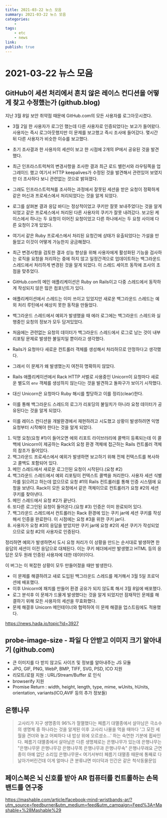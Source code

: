```yaml
---
title: 2021-03-22 뉴스 모음
summary: 2021-03-22 뉴스 모음
categories:
    - 
tags:
    - etc
    - news
link: 
publish: true
---
```


# 2021-03-22 뉴스 모음

## GitHub이 세션 처리에서 흔치 않은 레이스 컨디션을 어떻게 찾고 수정했는가 (github.blog)

지난 3월 8일 보안 취약점 때문에 GitHub.com의 모든 사용자를 로그아웃시켰다.

- 3월 2일 한 사용자가 로그인 했는데 다른 사용자로 인증되었다는 보고가 들어왔다. 사용자는 즉시 로그아웃했지만 이 문제를 보고했고 즉시 조사에 들어갔다. 몇시간 뒤 다른 사용자가 비슷한 이슈를 보고했다.
- 초기 조사결과 한 사용자의 세션이 보고 한 시점에 2개의 IP에서 공유된 것을 발견했다.
- 최근 인프라스트럭쳐의 변경사항을 조사한 결과 최근 로드 밸런서와 라우팅쪽을 업그레이드 했고 여기서 HTTP keepalives가 수정된 것을 발견해서 관련있어 보였지만 더 조사하다 보니 관련없는 것으로 밝혀졌다.
- 그래도 인프라스트럭쳐를 조사하는 과정에서 잘못된 세션을 받은 요청이 정확하게 같은 머신과 프로세스에서 처리되었다는 것을 알게 되었다.
- 로그를 살펴본 결과 응답 바디는 정상적이었고 쿠키만 잘못 보내주었다는 것을 알게 되었고 같은 프로세스에서 처리된 다른 사용자의 쿠키가 잘못 내려갔다. 보고된 케이스에서 하나는 두 요청이 이어진 요청이었고 다른 하나에서는 두 요청 사이에 다른 요청이 2개 있었다.
- 여기서 같은 Ruby 프로세스에서 처리된 요청간에 상태가 유출되었다는 가설을 만들었고 이것이 어떻게 가능한지 궁금해졌다.
- 최근 변경사항을 검토한 결과 성능 향상을 위해 사용자에게 활성화된 기능을 검사하는 로직을 요청을 처리하는 중에 하지 않고 일정간격으로 업데이트하는 백그라운드 스레드에서 처리하게 변경된 것을 알게 되었다. 이 스레드 세이프 동작에 조사의 초점을 맞추었다.

- GitHub.com의 메인 애플리케이션은 Ruby on Rails이고 다중 스레드에서 동작하게 작성되지 않은 많은 컴포넌트가 있다.
- 애플리케이션에서 스레드는 이미 쓰이고 있었지만 새로운 백그라운드 스레드는 예외 처리 루틴에서 예상치 못한 동작을 만들었다.
- 백그라운드 스레드에서 예외가 발생했을 때 에러 로그에는 백그라운드 스레드와 실행중인 요청의 정보가 모두 담겨있었다. 
- 처음에는 관련없는 요청의 데이터가 백그라운드 스레드에서 로그로 남는 것이 내부 리포팅 문제로 발생한 불일치일 뿐이라고 생각했다. 
- Rails가 요청마다 새로운 컨트롤러 객체를 생성해서 처리하므로 안정하다고 생각했다. 
- 그래서 이 문제가 왜 발생했는지 여전히 명확하지 않았다.

- Rails 애플리케이션에서 Rack HTTP 서벌로 사용중인 Unicorn이 요청마다 새로운 별도의 `env` 객체를 생성하지 않는다는 것을 발견하고 돌파구가 보이기 시작했다.
- 대신 Unicorn은 요청마다 Ruby 해시를 할당하고 이를 정리(clear)한다.
- 이를 통해 백그라운드 스레드의 로그가 리포딩의 불일치가 아니라 요청 데이터가 공유된다는 것을 알게 되었다.
- 이를 레이스 컨디션을 개발환경에서 재현하려고 시도했고 상황이 발생하려면 익명 요청부터 시작해야 한다는 것을 알게 되었다.

1. 익명 요청(요청 #1)이 들어오면 에외 리포트 라이브러리에 콜백이 등록되는데 이 콜백에 Unicorn이 제공하는 Rack의 요청 환경 객체에 접근하는 Rails 컨트롤러 객체의 참조가 들어있다.
2. 백그라운드 프로세스에서 예외가 발생하면 보고하기 위해 전체 컨택스트를 복사하고 콜백도 포함되어 있다.
3. 메인 스레드에서 새로운 로그인된 요청이 시작된다.(요청 #2)
4. 백그라운드 스레드에서 예외 리포팅이 컨텍스트 콜백을 처리한다. 사용자 세션 식별자를 읽으려고 하는데 없으므로 요청 #1의 Rails 컨트롤러를 통해 인증 시스템에 요청을 보낸다. Rack이 모든 요청에서 같은 객체이므로 컨트롤러가 요청 #2의 세션 쿠키를 찾아낸다.
5. 메인 스레드에서 요청 #2가 끝난다.
6. 또다른 로그인된 요청이 들어온다.(요청 #3) 인증은 이미 완료되어 있다.
7. 백그라운드 스레드에서 컨트롤러는 Rack 환경에 있는 쿠키 jar에 세션 쿠키를 작성해서 인증을 완료한다. 이 시점에는 요청 #3을 위한 쿠키 jar다.
8. 사용자가 요청 #3의 응답을 받았지만 쿠키 jar에 요청 #2의 세션 쿠키가 작성되었으므로 요청 #2의 사용자로 인증된다.

정리하면 예외가 발생하면서 도시 요청 처리가 이 상황을 만드는 순서대로 발생하면 한 응답의 세션이 이전 응답으로 대체된다. 이는 쿠키 헤더에서만 발생했고 HTML 등의 응답은 모두 원래 인증된 사용자에 대한 데이터이다.

이 버그는 이 복잡한 상황이 모두 만들어졌을 때만 발생한다.

- 이 문제를 해결하려고 새로 도입된 백그라운드 스레드를 제거해서 3월 5일 프로덕션에 배포했다. 
- 이후 Unicorn에 패치를 만들어 환경 공유가 되지 않도록 해서 3월 8일에 배포했다.
- 로그 분석후 이 문제가 드물게 발생했다는 것을 알게 되었지만 잠재적인 문제를 해결하기 위해 모든 사용자의 세션을 무효화했다.
- 문제 해결후 Unicorn 메인테이너와 협력하여 이 문제 해결을 업스트림에도 적용했다.

<https://news.hada.io/topic?id=3927>

## probe-image-size - 파일 다 안받고 이미지 크기 알아내기 (github.com)

- 큰 이미지를 다 받지 않고도 사이즈 및 정보를 알아내주는 JS 모듈
- JPG, GIF, PNG, WebP, BMP, TIFF, SVG, PSD, ICO 지원
- 리모트/로컬 지원 : URL/Stream/Buffer 로 인식
- browserify 지원
- Promise Return : width, height, length, type, mime, wUnits, hUnits, orientation, variants(ICO,AVIF 등의 추가 정보들)

## 은행나무

> 고사리가 지구 생명종의 96%가 절멸했다는 페름기 대멸종에서 살아남은 극소수의 생명체 중 하나라는 것을 알게된 이후 고사리 나물을 먹을 때마다 '그 모진 세월을 견뎌와 놓고 어찌하다 내 밥상 위에 오르셨소...' 하는 숙연한 기분에 휩싸인다.
> 페름기 대멸종에서 살아남은 다른 생명체로는 은행나무가 있는데 은행나무는 "은행나무문 은행나무강 은행나무목 은행나무과 은행나무속" 은행나무래요 근연종이 아예 없단 소리임
> 은행나무문< 여기서부터 페름기 대멸종 때문에 통째로 다 날아가버린건데 이게 얼마나 큰 분류냐면 미더덕과 인간은 같은 척삭동물문임

## 페이스북은 뇌 신호를 받아 AR 컴퓨터를 컨트롤하는 손목 밴드를 연구중

<https://mashable.com/article/facebook-mind-wristbands-ar/?utm_source=feedburner&utm_medium=feed&utm_campaign=Feed%3A+Mashable+%28Mashable%29>

